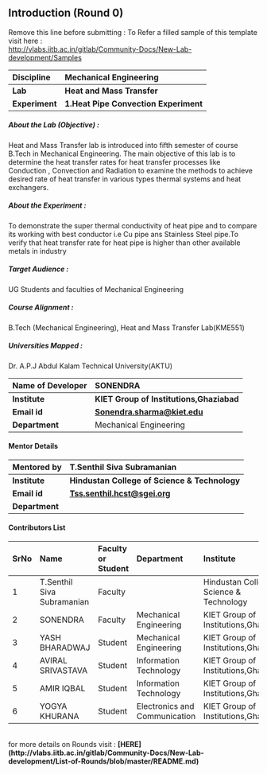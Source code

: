 ## Introduction (Round 0)

Remove this line before submitting : To Refer a filled sample of this template visit here : <br> http://vlabs.iitb.ac.in/gitlab/Community-Docs/New-Lab-development/Samples
<br>

<b>Discipline | <b>Mechanical Engineering
:--|:--|
<b> Lab | <b> Heat and Mass Transfer
<b> Experiment|     <b> 1.Heat Pipe Convection Experiment

<h5> About the Lab (Objective) : </h5>

Heat and Mass Transfer lab is introduced into fifth semester of course B.Tech in Mechanical Engineering. The main objective of this lab is to determine the heat transfer rates for  heat transfer processes like Conduction , Convection and Radiation to examine the methods to achieve desired rate of heat transfer in various types thermal systems and heat exchangers.

<h5> About the Experiment : </h5>

To demonstrate the super thermal conductivity of heat pipe and to compare its working with best conductor i.e Cu pipe ans Stainless Steel pipe.To verify that heat transfer rate for heat pipe is higher than other available metals in industry

<h5> Target Audience : </h5>

UG  Students and faculties of Mechanical Engineering

<h5> Course Alignment : </h5>

B.Tech (Mechanical Engineering), Heat and Mass Transfer Lab(KME551)

<h5> Universities Mapped : </h5>

Dr. A.P.J Abdul Kalam Technical University(AKTU)

<b>Name of Developer | <b> SONENDRA
:--|:--|
<b> Institute | <b> KIET Group of Institutions,Ghaziabad
<b> Email id|     <b> Sonendra.sharma@kiet.edu
<b> Department | Mechanical Engineering

#### Mentor Details

<b>Mentored by | <b> T.Senthil Siva Subramanian
:--|:--|
<b> Institute | <b> Hindustan College of Science & Technology
<b> Email id|     <b> Tss.senthil.hcst@sgei.org
<b> Department | 

#### Contributors List

SrNo | Name | Faculty or Student | Department| Institute | Email id
:--|:--|:--|:--|:--|:--|
1 | T.Senthil Siva Subramanian | Faculty |        | Hindustan College of Science & Technology | Tss.senthil.hcst@sgei.org
2 | SONENDRA | Faculty | Mechanical Engineering | KIET Group of Institutions,Ghaziabad | Sonendra.sharma@kiet.edu
3 | YASH BHARADWAJ | Student | Mechanical Engineering | KIET Group of Institutions,Ghaziabad | bhardwajyash001@gmail.com
4 | AVIRAL SRIVASTAVA | Student | Information Technology | KIET Group of Institutions,Ghaziabad | avisrivastava104@gmail.com
5 | AMIR IQBAL | Student | Information Technology | KIET Group of Institutions,Ghaziabad | amireripmav786@gmail.com
6 | YOGYA KHURANA | Student | Electronics and Communication | KIET Group of Institutions,Ghaziabad | khurana.yogya05@gmail.com


<br>
for more details on Rounds visit : <b> [HERE](http://vlabs.iitb.ac.in/gitlab/Community-Docs/New-Lab-development/List-of-Rounds/blob/master/README.md) </b>
